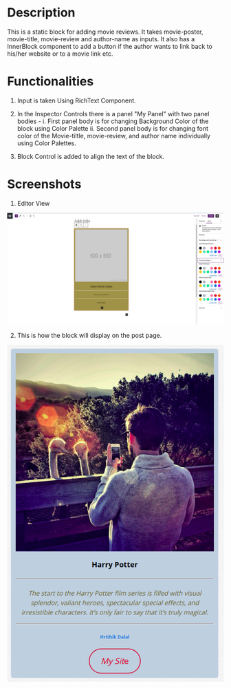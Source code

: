 # Description

This is a static block for adding movie reviews. It takes movie-poster, movie-title, movie-review and author-name as inputs. It also has a InnerBlock component to add a button if the author wants to link back to his/her website or to a movie link etc.

# Functionalities

1. Input is taken Using RichText Component.
2. In the Inspector Controls there is a panel "My Panel" with two panel bodies -
	i.   First panel body is for changing Background Color of the block using Color Palette
	ii.  Second panel body is for changing font color of the Movie-tiltle, movie-review, and author name individually using Color Palettes.

3. Block Control is added to align the text of the block.

# Screenshots

1. Editor View

![Editor View](/screenshots/review-block-editorview.png?raw=true)

2. This is how the block will display on the post page.

![Frontend view](/screenshots/review-block-siteview.png?raw=true)
